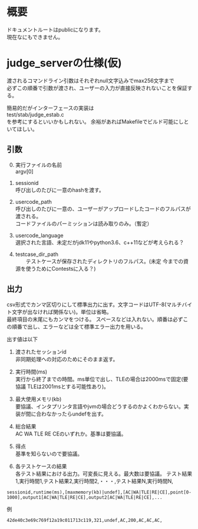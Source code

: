 # 概要
ドキュメントルートはpublicになります。  
現在なにもできません。 
# judge_serverの仕様(仮)
渡されるコマンドライン引数はそれぞれnull文字込みでmax256文字まで  
必ずこの順番で引数が渡され、ユーザーの入力が直接反映されないことを保証する。

簡易的だがインターフェースの実装は  
test/stab/judge_estab.c  
を参考にするといいかもしれない。
余裕があればMakefileでビルド可能にしといてほしい。
## 引数

0. 実行ファイルの名前  
argv[0]
1. sessionid  
呼び出しのたびに一意のhashを渡す。

2. usercode_path  
呼び出しのたびに一意の、ユーザーがアップロードしたコードのフルパスが渡される。  
コードファイルのパーミッションは読み取りのみ。（暫定）

3. usercode_language  
  選択された言語、未定だがjdk11やpython3.6、c++11などが考えられる？

4. testcase_dir_path  
　　テストケースが保存されたディレクトリのフルパス。(未定 今までの資源を使うためにContestsに入る？)  


## 出力  

csv形式でカンマ区切りにして標準出力に出す。文字コードはUTF-8(マルチバイト文字が出なければ関係ない)。単位は省略。  
最終項目の末尾にもカンマをつける。
スペースなどは入れない。順番は必ずこの順番で出し、エラーなどは全て標準エラー出力を用いる。  

出す値は以下

1. 渡されたセッションid  
非同期処理への対応のためにそのまま返す。

2. 実行時間(ms)  
実行から終了までの時間。ms単位で出し、TLEの場合は2000msで固定(要協議 TLEは2001msとする可能性あり)。

3. 最大使用メモリ(kb)  
要協議、インタプリンタ言語やjvmの場合どうするのかよくわからない。実装が間に合わなかったらundefを出す。

4. 総合結果  
AC WA TLE RE CEのいずれか。基準は要協議。  

5. 得点  
基準を知らないので要協議。

6. 各テストケースの結果  
各テスト結果における出力。可変長に見える。最大数は要協議。
テスト結果1,実行時間1,テスト結果2,実行時間2,・・・,テスト結果N,実行時間N,

```csv
sessionid,runtime(ms),[maxmemory(kb)|undef],[AC|WA|TLE|RE|CE],point[0-1000],output1[AC|WA|TLE|RE|CE],output2[AC|WA|TLE|RE|CE],...
```
例
```csv
42de40c3e69c769f12a19c011713c119,321,undef,AC,200,AC,AC,AC,
```